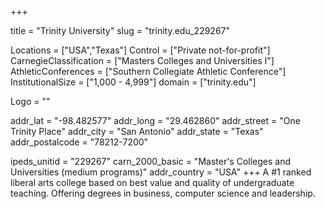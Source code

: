 
+++

title = "Trinity University"
slug = "trinity.edu_229267"

Locations = ["USA","Texas"]
Control = ["Private not-for-profit"]
CarnegieClassification = ["Masters Colleges and Universities I"]
AthleticConferences = ["Southern Collegiate Athletic Conference"]
InstitutionalSize = ["1,000 - 4,999"]
domain = ["trinity.edu"]

Logo = ""

addr_lat = "-98.482577"
addr_long = "29.462860"
addr_street = "One Trinity Place"
addr_city = "San Antonio"
addr_state = "Texas"
addr_postalcode = "78212-7200"

ipeds_unitid = "229267"
carn_2000_basic = "Master's Colleges and Universities (medium programs)"
addr_country = "USA"
+++
    A #1 ranked liberal arts college based on best value and quality of undergraduate teaching. Offering degrees in business, computer science and leadership.
